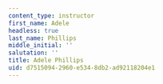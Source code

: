 ```yaml
---
content_type: instructor
first_name: Adele
headless: true
last_name: Phillips
middle_initial: ''
salutation: ''
title: Adele Phillips
uid: d7515094-2960-e534-8db2-ad92118204e1
---
```

